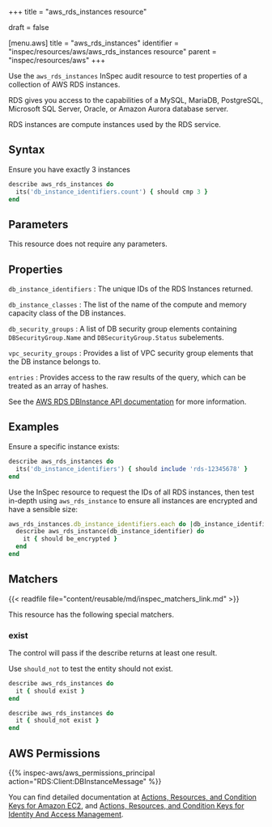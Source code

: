 +++
title = "aws_rds_instances resource"

draft = false


[menu.aws]
title = "aws_rds_instances"
identifier = "inspec/resources/aws/aws_rds_instances resource"
parent = "inspec/resources/aws"
+++

Use the `aws_rds_instances` InSpec audit resource to test properties of a collection of AWS RDS instances.

RDS gives you access to the capabilities of a MySQL, MariaDB, PostgreSQL, Microsoft SQL Server, Oracle, or Amazon Aurora database server.

RDS instances are compute instances used by the RDS service.

## Syntax

Ensure you have exactly 3 instances

```ruby
describe aws_rds_instances do
  its('db_instance_identifiers.count') { should cmp 3 }
end
```

## Parameters

This resource does not require any parameters.

## Properties

`db_instance_identifiers`
: The unique IDs of the RDS Instances returned.

`db_instance_classes`
: The list of the name of the compute and memory capacity class of the DB instances.

`db_security_groups`
: A list of DB security group elements containing `DBSecurityGroup.Name` and `DBSecurityGroup.Status` subelements.

`vpc_security_groups`
: Provides a list of VPC security group elements that the DB instance belongs to.

`entries`
: Provides access to the raw results of the query, which can be treated as an array of hashes.

See the [AWS RDS DBInstance API documentation](https://docs.aws.amazon.com/AmazonRDS/latest/APIReference/API_DBInstance.html) for more information.

## Examples

Ensure a specific instance exists:

```ruby
describe aws_rds_instances do
  its('db_instance_identifiers') { should include 'rds-12345678' }
end
```

Use the InSpec resource to request the IDs of all RDS instances, then test in-depth using `aws_rds_instance` to ensure all instances are encrypted and have a sensible size:

```ruby
aws_rds_instances.db_instance_identifiers.each do |db_instance_identifier|
  describe aws_rds_instance(db_instance_identifier) do
    it { should be_encrypted }
  end
end
```

## Matchers

{{< readfile file="content/reusable/md/inspec_matchers_link.md" >}}

This resource has the following special matchers.

### exist

The control will pass if the describe returns at least one result.

Use `should_not` to test the entity should not exist.

```ruby
describe aws_rds_instances do
  it { should exist }
end
```

```ruby
describe aws_rds_instances do
  it { should_not exist }
end
```

## AWS Permissions

{{% inspec-aws/aws_permissions_principal action="RDS:Client:DBInstanceMessage" %}}

You can find detailed documentation at [Actions, Resources, and Condition Keys for Amazon EC2](https://docs.aws.amazon.com/IAM/latest/UserGuide/list_amazonec2.html), and [Actions, Resources, and Condition Keys for Identity And Access Management](https://docs.aws.amazon.com/IAM/latest/UserGuide/list_identityandaccessmanagement.html).
